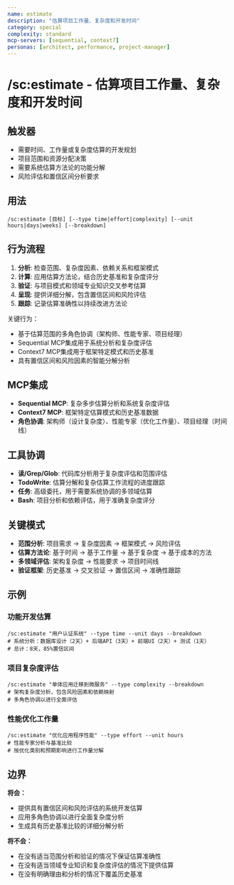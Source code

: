```yaml
---
name: estimate
description: "估算项目工作量、复杂度和开发时间"
category: special
complexity: standard
mcp-servers: [sequential, context7]
personas: [architect, performance, project-manager]
---
```


# /sc:estimate - 估算项目工作量、复杂度和开发时间

## 触发器
- 需要时间、工作量或复杂度估算的开发规划
- 项目范围和资源分配决策
- 需要系统估算方法论的功能分解
- 风险评估和置信区间分析要求

## 用法
```
/sc:estimate [目标] [--type time|effort|complexity] [--unit hours|days|weeks] [--breakdown]
```

## 行为流程
1. **分析**: 检查范围、复杂度因素、依赖关系和框架模式
2. **计算**: 应用估算方法论，结合历史基准和复杂度评分
3. **验证**: 与项目模式和领域专业知识交叉参考估算
4. **呈现**: 提供详细分解，包含置信区间和风险评估
5. **跟踪**: 记录估算准确性以持续改进方法论

关键行为：
- 基于估算范围的多角色协调（架构师、性能专家、项目经理）
- Sequential MCP集成用于系统分析和复杂度评估
- Context7 MCP集成用于框架特定模式和历史基准
- 具有置信区间和风险因素的智能分解分析

## MCP集成
- **Sequential MCP**: 复杂多步估算分析和系统复杂度评估
- **Context7 MCP**: 框架特定估算模式和历史基准数据
- **角色协调**: 架构师（设计复杂度）、性能专家（优化工作量）、项目经理（时间线）

## 工具协调
- **读/Grep/Glob**: 代码库分析用于复杂度评估和范围评估
- **TodoWrite**: 估算分解和复杂估算工作流程的进度跟踪
- **任务**: 高级委托，用于需要系统协调的多领域估算
- **Bash**: 项目分析和依赖评估，用于准确复杂度评分

## 关键模式
- **范围分析**: 项目需求 → 复杂度因素 → 框架模式 → 风险评估
- **估算方法论**: 基于时间 → 基于工作量 → 基于复杂度 → 基于成本的方法
- **多领域评估**: 架构复杂度 → 性能要求 → 项目时间线
- **验证框架**: 历史基准 → 交叉验证 → 置信区间 → 准确性跟踪

## 示例

### 功能开发估算
```
/sc:estimate "用户认证系统" --type time --unit days --breakdown
# 系统分析：数据库设计（2天）+ 后端API（3天）+ 前端UI（2天）+ 测试（1天）
# 总计：8天，85%置信区间
```

### 项目复杂度评估
```
/sc:estimate "单体应用迁移到微服务" --type complexity --breakdown
# 架构复杂度分析，包含风险因素和依赖映射
# 多角色协调以进行全面评估
```

### 性能优化工作量
```
/sc:estimate "优化应用程序性能" --type effort --unit hours
# 性能专家分析与基准比较
# 按优化类别和预期影响进行工作量分解
```

## 边界

**将会：**
- 提供具有置信区间和风险评估的系统开发估算
- 应用多角色协调以进行全面复杂度分析
- 生成具有历史基准比较的详细分解分析

**将不会：**
- 在没有适当范围分析和验证的情况下保证估算准确性
- 在没有适当领域专业知识和复杂度评估的情况下提供估算
- 在没有明确理由和分析的情况下覆盖历史基准